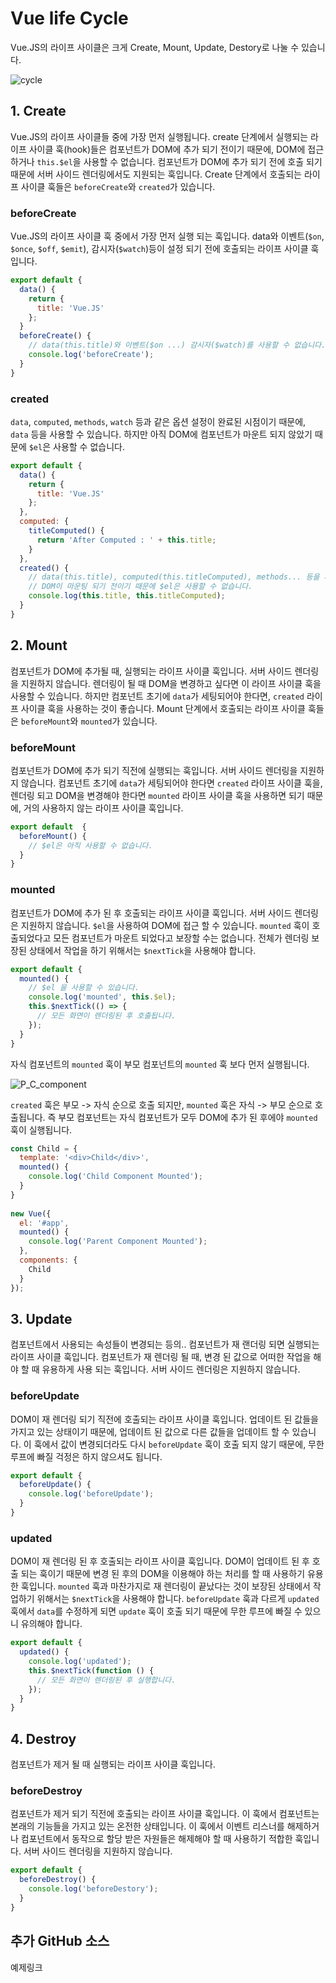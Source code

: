 # Vue life Cycle

  Vue.JS의 라이프 사이클은 크게 Create, Mount, Update, Destory로 나눌 수 있습니다.



![cycle](./image/cycle.png)

## 1. Create

  Vue.JS의 라이프 사이클들 중에 가장 먼저 실행됩니다. create 단계에서 실행되는 라이프 사이클 훅(hook)들은 컴포넌트가 DOM에 추가 되기 전이기 때문에, DOM에 접근하거나 `this.$el`을 사용할 수 없습니다. 컴포넌트가 DOM에 추가 되기 전에 호출 되기 때문에 서버 사이드 렌더링에서도 지원되는 훅입니다. Create 단계에서 호출되는 라이프 사이클 훅들은 `beforeCreate`와 `created`가 있습니다.

### beforeCreate

Vue.JS의 라이프 사이클 훅 중에서 가장 먼저 실행 되는 훅입니다. data와 이벤트(`$on`, `$once`, `$off`, `$emit`), 감시자(`$watch`)등이 설정 되기 전에 호출되는 라이프 사이클 훅입니다.

```javascript
export default {
  data() {
    return {
      title: 'Vue.JS'
    };
  }
  beforeCreate() {
    // data(this.title)와 이벤트($on ...) 감시자($watch)를 사용할 수 없습니다.
    console.log('beforeCreate');
  }
}
```



### created

  `data`, `computed`, `methods`, `watch` 등과 같은 옵션 설정이 완료된 시점이기 때문에, `data` 등을 사용할 수 있습니다. 하지만 아직 DOM에 컴포넌트가 마운트 되지 않았기 때문에 `$el`은 사용할 수 없습니다.

```javascript
export default {
  data() {
    return {
      title: 'Vue.JS'
    };
  },
  computed: {
    titleComputed() {
      return 'After Computed : ' + this.title;
    }
  },
  created() {
    // data(this.title), computed(this.titleComputed), methods... 등을 사용할 수 있지만,
    // DOM이 마운팅 되기 전이기 때문에 $el은 사용할 수 없습니다.
    console.log(this.title, this.titleComputed);
  }
}
```



## 2. Mount

  컴포넌트가 DOM에 추가될 때, 실행되는 라이프 사이클 훅입니다. 서버 사이드 렌더링을 지원하지 않습니다. 렌더링이 될 때 DOM을 변경하고 싶다면 이 라이프 사이클 훅을 사용할 수 있습니다. 하지만 컴포넌트 초기에 `data`가 세팅되어야 한다면, `created` 라이프 사이클 훅을 사용하는 것이 좋습니다. Mount 단계에서 호출되는 라이프 사이클 훅들은 `beforeMount`와 `mounted`가 있습니다.

### beforeMount

  컴포넌트가 DOM에 추가 되기 직전에 실행되는 훅입니다. 서버 사이드 렌더링을 지원하지 않습니다. 컴포넌트 초기에 `data`가 세팅되어야 한다면 `created` 라이프 사이클 훅을, 렌더링 되고 DOM을 변경해야 한다면 `mounted` 라이프 사이클 훅을 사용하면 되기 때문에, 거의 사용하지 않는 라이프 사이클 훅입니다.

```javascript
export default  {
  beforeMount() {
    // $el은 아직 사용할 수 없습니다.
  }
}
```

### mounted

  컴포넌트가 DOM에 추가 된 후 호출되는 라이프 사이클 훅입니다. 서버 사이드 렌더링은 지원하지 않습니다. `$el`을 사용하여 DOM에 접근 할 수 있습니다. `mounted` 훅이 호출되었다고 모든 컴포넌트가 마운트 되었다고 보장할 수는 없습니다. 전체가 렌더링 보장된 상태에서 작업을 하기 위해서는 `$nextTick`을 사용해야 합니다.

```javascript
export default {
  mounted() {
    // $el 을 사용할 수 있습니다.
    console.log('mounted', this.$el);
    this.$nextTick(() => {
      // 모든 화면이 렌더링된 후 호출됩니다.
    });
  }
}
```

  자식 컴포넌트의 `mounted` 훅이 부모 컴포넌트의 `mounted` 훅 보다 먼저 실행됩니다.

![P_C_component](.\image\P-C_component.png)

  `created` 훅은 부모 -> 자식 순으로 호출 되지만, `mounted` 훅은 자식 -> 부모 순으로 호출됩니다. 즉 부모 컴포넌트는 자식 컴포넌트가 모두 DOM에 추가 된 후에야 `mounted` 훅이 실행됩니다.

```javascript
const Child = {
  template: '<div>Child</div>',
  mounted() {
    console.log('Child Component Mounted');
  }
}
 
new Vue({
  el: '#app',
  mounted() {
    console.log('Parent Component Mounted');
  },
  components: {
    Child
  }
});
```



## 3. Update

  컴포넌트에서 사용되는 속성들이 변경되는 등의.. 컴포넌트가 재 랜더링 되면 실행되는 라이프 사이클 훅입니다. 컴포넌트가 재 렌더링 될 때, 변경 된 값으로 어떠한 작업을 해야 할 때 유용하게 사용 되는 훅입니다. 서버 사이드 렌더링은 지원하지 않습니다.

### beforeUpdate

  DOM이 재 렌더링 되기 직전에 호출되는 라이프 사이클 훅입니다. 업데이트 된 값들을 가지고 있는 상태이기 때문에, 업데이트 된 값으로 다른 값들을 업데이트 할 수 있습니다. 이 훅에서 값이 변경되더라도 다시 `beforeUpdate` 훅이 호출 되지 않기 때문에, 무한 루프에 빠질 걱정은 하지 않으셔도 됩니다.

```javascript
export default {
  beforeUpdate() {
    console.log('beforeUpdate');
  }
}
```

### updated

  DOM이 재 렌더링 된 후 호출되는 라이프 사이클 훅입니다. DOM이 업데이트 된 후 호출 되는 훅이기 때문에 변경 된 후의 DOM을 이용해야 하는 처리를 할 때 사용하기 유용한 훅입니다. `mounted` 훅과 마찬가지로 재 렌더링이 끝났다는 것이 보장된 상태에서 작업하기 위해서는 `$nextTick`을 사용해야 합니다. `beforeUpdate` 훅과 다르게 `updated` 훅에서 `data`를 수정하게 되면 `update` 훅이 호출 되기 때문에 무한 루프에 빠질 수 있으니 유의해야 합니다.

```javascript
export default {
  updated() {
    console.log('updated');
    this.$nextTick(function () {
      // 모든 화면이 렌더링된 후 실행합니다.
    });
  }
}
```



## 4. Destroy

컴포넌트가 제거 될 때 실행되는 라이프 사이클 훅입니다.

### beforeDestroy

  컴포넌트가 제거 되기 직전에 호출되는 라이프 사이클 훅입니다. 이 훅에서 컴포넌트는 본래의 기능들을 가지고 있는 온전한 상태입니다. 이 훅에서 이벤트 리스너를 해제하거나 컴포넌트에서 동작으로 할당 받은 자원들은 해제해야 할 때 사용하기 적합한 훅입니다. 서버 사이드 렌더링을 지원하지 않습니다.

```javascript
export default {
  beforeDestroy() {
    console.log('beforeDestory');
  }
}
```



## 추가 GitHub 소스

예제링크

[vue 라이플 사이클 예제]: https://github.com/beomy/vue-life-cycle	"vue 라이플 사이클 예제"



